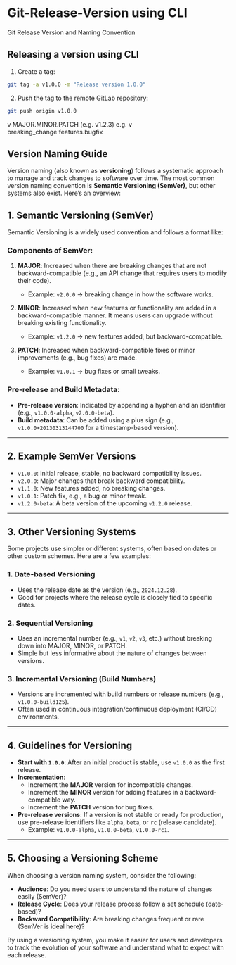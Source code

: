 # Git-Release-Version using CLI
Git Release Version and Naming Convention

## Releasing a version using CLI

1. Create a tag:
```bash
git tag -a v1.0.0 -m "Release version 1.0.0"
```
2. Push the tag to the remote GitLab repository:
```bash
git push origin v1.0.0
```
v MAJOR.MINOR.PATCH (e.g. v1.2.3)
e.g. 
v breaking_change.features.bugfix


## Version Naming Guide 

Version naming (also known as **versioning**) follows a systematic approach to manage and track changes to software over time. The most common version naming convention is **Semantic Versioning (SemVer)**, but other systems also exist. Here’s an overview:

## 1. Semantic Versioning (SemVer)
Semantic Versioning is a widely used convention and follows a format like:


### Components of SemVer:
1. **MAJOR**: Increased when there are breaking changes that are not backward-compatible (e.g., an API change that requires users to modify their code).
   - Example: `v2.0.0` → breaking change in how the software works.
   
2. **MINOR**: Increased when new features or functionality are added in a backward-compatible manner. It means users can upgrade without breaking existing functionality.
   - Example: `v1.2.0` → new features added, but backward-compatible.
   
3. **PATCH**: Increased when backward-compatible fixes or minor improvements (e.g., bug fixes) are made.
   - Example: `v1.0.1` → bug fixes or small tweaks.
   
### Pre-release and Build Metadata:
- **Pre-release version**: Indicated by appending a hyphen and an identifier (e.g., `v1.0.0-alpha`, `v2.0.0-beta`).
- **Build metadata**: Can be added using a plus sign (e.g., `v1.0.0+20130313144700` for a timestamp-based version).

---

## 2. Example SemVer Versions
- `v1.0.0`: Initial release, stable, no backward compatibility issues.
- `v2.0.0`: Major changes that break backward compatibility.
- `v1.1.0`: New features added, no breaking changes.
- `v1.0.1`: Patch fix, e.g., a bug or minor tweak.
- `v1.2.0-beta`: A beta version of the upcoming `v1.2.0` release.

---

## 3. Other Versioning Systems
Some projects use simpler or different systems, often based on dates or other custom schemes. Here are a few examples:

### 1. Date-based Versioning
- Uses the release date as the version (e.g., `2024.12.28`).
- Good for projects where the release cycle is closely tied to specific dates.

### 2. Sequential Versioning
- Uses an incremental number (e.g., `v1`, `v2`, `v3`, etc.) without breaking down into MAJOR, MINOR, or PATCH.
- Simple but less informative about the nature of changes between versions.

### 3. Incremental Versioning (Build Numbers)
- Versions are incremented with build numbers or release numbers (e.g., `v1.0.0-build125`).
- Often used in continuous integration/continuous deployment (CI/CD) environments.

---

## 4. Guidelines for Versioning
- **Start with `1.0.0`**: After an initial product is stable, use `v1.0.0` as the first release.
- **Incrementation**:
  - Increment the **MAJOR** version for incompatible changes.
  - Increment the **MINOR** version for adding features in a backward-compatible way.
  - Increment the **PATCH** version for bug fixes.
- **Pre-release versions**: If a version is not stable or ready for production, use pre-release identifiers like `alpha`, `beta`, or `rc` (release candidate).
  - Example: `v1.0.0-alpha`, `v1.0.0-beta`, `v1.0.0-rc1`.

---

## 5. Choosing a Versioning Scheme
When choosing a version naming system, consider the following:
- **Audience**: Do you need users to understand the nature of changes easily (SemVer)?
- **Release Cycle**: Does your release process follow a set schedule (date-based)?
- **Backward Compatibility**: Are breaking changes frequent or rare (SemVer is ideal here)?

By using a versioning system, you make it easier for users and developers to track the evolution of your software and understand what to expect with each release.
